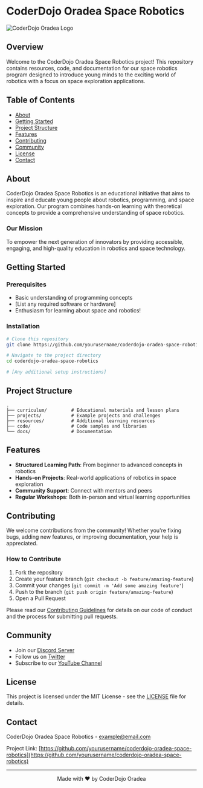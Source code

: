 # CoderDojo Oradea Space Robotics

![CoderDojo Oradea Logo](https://via.placeholder.com/150)

## Overview

Welcome to the CoderDojo Oradea Space Robotics project! This repository contains resources, code, and documentation for our space robotics program designed to introduce young minds to the exciting world of robotics with a focus on space exploration applications.

## Table of Contents

- [About](#about)
- [Getting Started](#getting-started)
- [Project Structure](#project-structure)
- [Features](#features)
- [Contributing](#contributing)
- [Community](#community)
- [License](#license)
- [Contact](#contact)

## About

CoderDojo Oradea Space Robotics is an educational initiative that aims to inspire and educate young people about robotics, programming, and space exploration. Our program combines hands-on learning with theoretical concepts to provide a comprehensive understanding of space robotics.

### Our Mission

To empower the next generation of innovators by providing accessible, engaging, and high-quality education in robotics and space technology.

## Getting Started

### Prerequisites

- Basic understanding of programming concepts
- [List any required software or hardware]
- Enthusiasm for learning about space and robotics!

### Installation

```bash
# Clone this repository
git clone https://github.com/yourusername/coderdojo-oradea-space-robotics.git

# Navigate to the project directory
cd coderdojo-oradea-space-robotics

# [Any additional setup instructions]
```

## Project Structure

```
.
├── curriculum/         # Educational materials and lesson plans
├── projects/           # Example projects and challenges
├── resources/          # Additional learning resources
├── code/               # Code samples and libraries
└── docs/               # Documentation
```

## Features

- **Structured Learning Path**: From beginner to advanced concepts in robotics
- **Hands-on Projects**: Real-world applications of robotics in space exploration
- **Community Support**: Connect with mentors and peers
- **Regular Workshops**: Both in-person and virtual learning opportunities

## Contributing

We welcome contributions from the community! Whether you're fixing bugs, adding new features, or improving documentation, your help is appreciated.

### How to Contribute

1. Fork the repository
2. Create your feature branch (`git checkout -b feature/amazing-feature`)
3. Commit your changes (`git commit -m 'Add some amazing feature'`)
4. Push to the branch (`git push origin feature/amazing-feature`)
5. Open a Pull Request

Please read our [Contributing Guidelines](CONTRIBUTING.md) for details on our code of conduct and the process for submitting pull requests.

## Community

- Join our [Discord Server](https://discord.gg/example)
- Follow us on [Twitter](https://twitter.com/example)
- Subscribe to our [YouTube Channel](https://youtube.com/example)

## License

This project is licensed under the MIT License - see the [LICENSE](LICENSE) file for details.

## Contact

CoderDojo Oradea Space Robotics - [example@email.com](mailto:example@email.com)

Project Link: [https://github.com/yourusername/coderdojo-oradea-space-robotics](https://github.com/yourusername/coderdojo-oradea-space-robotics)

---

<p align="center">
  Made with ❤️ by CoderDojo Oradea
</p>
